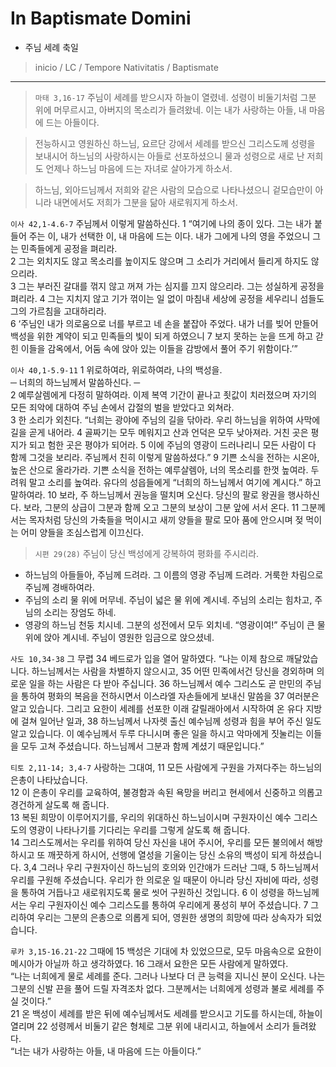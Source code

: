 # In Baptismate Domini
* 주님 세례 축일

> inicio / LC / Tempore Nativitatis / Baptismate

----

> `마태 3,16-17` 주님이 세례를 받으시자 하늘이 열렸네. 성령이 비둘기처럼 그분 위에 머무르시고, 아버지의 목소리가 들려왔네. 이는 내가 사랑하는 아들, 내 마음에 드는 아들이다.

> 전능하시고 영원하신 하느님, 요르단 강에서 세례를 받으신 그리스도께 성령을 보내시어 하느님의 사랑하시는 아들로 선포하셨으니 물과 성령으로 새로 난 저희도 언제나 하느님 마음에 드는 자녀로 살아가게 하소서.  

> 하느님, 외아드님께서 저희와 같은 사람의 모습으로 나타나셨으니 겉모습만이 아니라 내면에서도 저희가 그분을 닮아 새로워지게 하소서.


`이사 42,1-4.6-7` 주님께서 이렇게 말씀하신다. 1 “여기에 나의 종이 있다. 그는 내가 붙들어 주는 이, 내가 선택한 이, 내 마음에 드는 이다. 내가 그에게 나의 영을 주었으니 그는 민족들에게 공정을 펴리라.  
2 그는 외치지도 않고 목소리를 높이지도 않으며
그 소리가 거리에서 들리게 하지도 않으리라.  
3 그는 부러진 갈대를 꺾지 않고 꺼져 가는 심지를 끄지 않으리라. 그는 성실하게 공정을 펴리라.
4 그는 지치지 않고 기가 꺾이는 일 없이 마침내 세상에 공정을 세우리니 섬들도 그의 가르침을 고대하리라.  
6 ‘주님인 내가 의로움으로 너를 부르고 네 손을 붙잡아 주었다.
내가 너를 빚어 만들어 백성을 위한 계약이 되고 민족들의 빛이 되게 하였으니 7 보지 못하는 눈을 뜨게 하고 갇힌 이들을 감옥에서, 어둠 속에 앉아 있는 이들을 감방에서 풀어 주기 위함이다.’”

`이사 40,1-5.9-11` 1 위로하여라, 위로하여라, 나의 백성을.  
─ 너희의 하느님께서 말씀하신다. ─  
2 예루살렘에게 다정히 말하여라. 이제 복역 기간이 끝나고 죗값이 치러졌으며 자기의 모든 죄악에 대하여 주님 손에서 갑절의 벌을 받았다고 외쳐라.  
3 한 소리가 외친다. “너희는 광야에 주님의 길을 닦아라.
우리 하느님을 위하여 사막에 길을 곧게 내어라.
4 골짜기는 모두 메워지고 산과 언덕은 모두 낮아져라.
거친 곳은 평지가 되고 험한 곳은 평야가 되어라.
5 이에 주님의 영광이 드러나리니 모든 사람이 다 함께 그것을 보리라.
주님께서 친히 이렇게 말씀하셨다.”
9 기쁜 소식을 전하는 시온아, 높은 산으로 올라가라.
기쁜 소식을 전하는 예루살렘아, 너의 목소리를 한껏 높여라.
두려워 말고 소리를 높여라.
유다의 성읍들에게 “너희의 하느님께서 여기에 계시다.” 하고 말하여라.
10 보라, 주 하느님께서 권능을 떨치며 오신다. 당신의 팔로 왕권을 행사하신다.
보라, 그분의 상급이 그분과 함께 오고 그분의 보상이 그분 앞에 서서 온다.
11 그분께서는 목자처럼 당신의 가축들을 먹이시고
새끼 양들을 팔로 모아 품에 안으시며 젖 먹이는 어미 양들을 조심스럽게 이끄신다.


> `시편 29(28)` 주님이 당신 백성에게 강복하여 평화를 주시리라.
- 하느님의 아들들아, 주님께 드려라. 그 이름의 영광 주님께 드려라. 거룩한 차림으로 주님께 경배하여라.  
- 주님의 소리 물 위에 머무네. 주님이 넓은 물 위에 계시네. 주님의 소리는 힘차고, 주님의 소리는 장엄도 하네.  
- 영광의 하느님 천둥 치시네. 그분의 성전에서 모두 외치네. “영광이여!” 주님이 큰 물 위에 앉아 계시네. 주님이 영원한 임금으로 앉으셨네.  


`사도 10,34-38` 그 무렵 34 베드로가 입을 열어 말하였다.
“나는 이제 참으로 깨달았습니다.
하느님께서는 사람을 차별하지 않으시고,
35 어떤 민족에서건
당신을 경외하며 의로운 일을 하는 사람은 다 받아 주십니다.
36 하느님께서 예수 그리스도 곧 만민의 주님을 통하여
평화의 복음을 전하시면서 이스라엘 자손들에게 보내신 말씀을
37 여러분은 알고 있습니다.
그리고 요한이 세례를 선포한 이래 갈릴래아에서 시작하여
온 유다 지방에 걸쳐 일어난 일과,
38 하느님께서 나자렛 출신 예수님께 성령과 힘을 부어 주신 일도 알고 있습니다.
이 예수님께서 두루 다니시며 좋은 일을 하시고
악마에게 짓눌리는 이들을 모두 고쳐 주셨습니다.
하느님께서 그분과 함께 계셨기 때문입니다.”


`티토 2,11-14; 3,4-7` 사랑하는 그대여, 11 모든 사람에게 구원을 가져다주는 하느님의 은총이 나타났습니다.  
12 이 은총이 우리를 교육하여, 불경함과 속된 욕망을 버리고 현세에서 신중하고 의롭고 경건하게 살도록 해 줍니다.  
13 복된 희망이 이루어지기를, 우리의 위대하신 하느님이시며 구원자이신 예수 그리스도의 영광이 나타나기를 기다리는 우리를 그렇게 살도록 해 줍니다.  
14 그리스도께서는 우리를 위하여 당신 자신을 내어 주시어, 우리를 모든 불의에서 해방하시고 또 깨끗하게 하시어, 선행에 열성을 기울이는 당신 소유의 백성이 되게 하셨습니다.
3,4 그러나 우리 구원자이신 하느님의 호의와 인간애가 드러난 그때, 5 하느님께서 우리를 구원해 주셨습니다.
우리가 한 의로운 일 때문이 아니라 당신 자비에 따라, 성령을 통하여 거듭나고 새로워지도록 물로 씻어 구원하신 것입니다.
6 이 성령을 하느님께서는 우리 구원자이신 예수 그리스도를 통하여 우리에게 풍성히 부어 주셨습니다.
7 그리하여 우리는 그분의 은총으로 의롭게 되어,
영원한 생명의 희망에 따라 상속자가 되었습니다.



`루카 3,15-16.21-22` 그때에 15 백성은 기대에 차 있었으므로, 모두 마음속으로 요한이 메시아가 아닐까 하고 생각하였다. 16 그래서 요한은 모든 사람에게 말하였다.  
“나는 너희에게 물로 세례를 준다.
그러나 나보다 더 큰 능력을 지니신 분이 오신다.
나는 그분의 신발 끈을 풀어 드릴 자격조차 없다.
그분께서는 너희에게 성령과 불로 세례를 주실 것이다.”  
21 온 백성이 세례를 받은 뒤에 예수님께서도 세례를 받으시고 기도를 하시는데, 하늘이 열리며 22 성령께서 비둘기 같은 형체로 그분 위에 내리시고, 하늘에서 소리가 들려왔다.  
“너는 내가 사랑하는 아들, 내 마음에 드는 아들이다.”  
